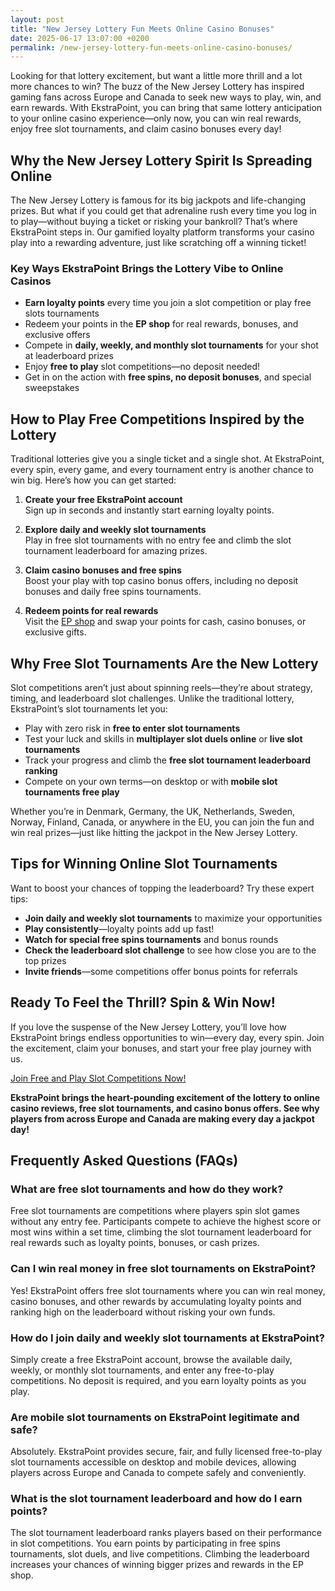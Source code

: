 ```yaml
---
layout: post
title: "New Jersey Lottery Fun Meets Online Casino Bonuses"
date: 2025-06-17 13:07:00 +0200
permalink: /new-jersey-lottery-fun-meets-online-casino-bonuses/
---
```

Looking for that lottery excitement, but want a little more thrill and a lot more chances to win? The buzz of the New Jersey Lottery has inspired gaming fans across Europe and Canada to seek new ways to play, win, and earn rewards. With EkstraPoint, you can bring that same lottery anticipation to your online casino experience—only now, you can win real rewards, enjoy free slot tournaments, and claim casino bonuses every day!

## Why the New Jersey Lottery Spirit Is Spreading Online

The New Jersey Lottery is famous for its big jackpots and life-changing prizes. But what if you could get that adrenaline rush every time you log in to play—without buying a ticket or risking your bankroll? That’s where EkstraPoint steps in. Our gamified loyalty platform transforms your casino play into a rewarding adventure, just like scratching off a winning ticket!

### Key Ways EkstraPoint Brings the Lottery Vibe to Online Casinos

- **Earn loyalty points** every time you join a slot competition or play free slots tournaments
- Redeem your points in the **EP shop** for real rewards, bonuses, and exclusive offers
- Compete in **daily, weekly, and monthly slot tournaments** for your shot at leaderboard prizes
- Enjoy **free to play** slot competitions—no deposit needed!
- Get in on the action with **free spins, no deposit bonuses**, and special sweepstakes

## How to Play Free Competitions Inspired by the Lottery

Traditional lotteries give you a single ticket and a single shot. At EkstraPoint, every spin, every game, and every tournament entry is another chance to win big. Here’s how you can get started:

1. **Create your free EkstraPoint account**  
   Sign up in seconds and instantly start earning loyalty points.

2. **Explore daily and weekly slot tournaments**  
   Play in free slot tournaments with no entry fee and climb the slot tournament leaderboard for amazing prizes.

3. **Claim casino bonuses and free spins**  
   Boost your play with top casino bonus offers, including no deposit bonuses and daily free spins tournaments.

4. **Redeem points for real rewards**  
   Visit the [EP shop](https://ekstrapoint.com/shop) and swap your points for cash, casino bonuses, or exclusive gifts.

## Why Free Slot Tournaments Are the New Lottery

Slot competitions aren’t just about spinning reels—they’re about strategy, timing, and leaderboard slot challenges. Unlike the traditional lottery, EkstraPoint’s slot tournaments let you:

- Play with zero risk in **free to enter slot tournaments**
- Test your luck and skills in **multiplayer slot duels online** or **live slot tournaments**
- Track your progress and climb the **free slot tournament leaderboard ranking**
- Compete on your own terms—on desktop or with **mobile slot tournaments free play**

Whether you’re in Denmark, Germany, the UK, Netherlands, Sweden, Norway, Finland, Canada, or anywhere in the EU, you can join the fun and win real prizes—just like hitting the jackpot in the New Jersey Lottery.

## Tips for Winning Online Slot Tournaments

Want to boost your chances of topping the leaderboard? Try these expert tips:

- **Join daily and weekly slot tournaments** to maximize your opportunities
- **Play consistently**—loyalty points add up fast!
- **Watch for special free spins tournaments** and bonus rounds
- **Check the leaderboard slot challenge** to see how close you are to the top prizes
- **Invite friends**—some competitions offer bonus points for referrals

## Ready To Feel the Thrill? Spin & Win Now!

If you love the suspense of the New Jersey Lottery, you’ll love how EkstraPoint brings endless opportunities to win—every day, every spin. Join the excitement, claim your bonuses, and start your free play journey with us.

[Join Free and Play Slot Competitions Now!](https://ekstrapoint.com/competitions)

**EkstraPoint brings the heart-pounding excitement of the lottery to online casino reviews, free slot tournaments, and casino bonus offers. See why players from across Europe and Canada are making every day a jackpot day!**

## Frequently Asked Questions (FAQs)

### What are free slot tournaments and how do they work?

Free slot tournaments are competitions where players spin slot games without any entry fee. Participants compete to achieve the highest score or most wins within a set time, climbing the slot tournament leaderboard for real rewards such as loyalty points, bonuses, or cash prizes.

### Can I win real money in free slot tournaments on EkstraPoint?

Yes! EkstraPoint offers free slot tournaments where you can win real money, casino bonuses, and other rewards by accumulating loyalty points and ranking high on the leaderboard without risking your own funds.

### How do I join daily and weekly slot tournaments at EkstraPoint?

Simply create a free EkstraPoint account, browse the available daily, weekly, or monthly slot tournaments, and enter any free-to-play competitions. No deposit is required, and you earn loyalty points as you play.

### Are mobile slot tournaments on EkstraPoint legitimate and safe?

Absolutely. EkstraPoint provides secure, fair, and fully licensed free-to-play slot tournaments accessible on desktop and mobile devices, allowing players across Europe and Canada to compete safely and conveniently.

### What is the slot tournament leaderboard and how do I earn points?

The slot tournament leaderboard ranks players based on their performance in slot competitions. You earn points by participating in free spins tournaments, slot duels, and live competitions. Climbing the leaderboard increases your chances of winning bigger prizes and rewards in the EP shop.

<script type="application/ld+json">
{
  "@context": "https://schema.org",
  "@type": "BlogPosting",
  "headline": "New Jersey Lottery Fun Meets Online Casino Bonuses",
  "description": "Discover how EkstraPoint brings the excitement of the New Jersey Lottery to online casino players across Europe and Canada with free slot tournaments, casino bonuses, and loyalty rewards.",
  "author": {
    "@type": "Person",
    "name": "EkstraPoint"
  },
  "publisher": {
    "@type": "Person",
    "name": "EkstraPoint"
  },
  "mainEntityOfPage": {
    "@type": "WebPage",
    "@id": "https://ekstrapoint.com/blog/new-jersey-lottery-fun-meets-online-casino-bonuses"
  },
  "datePublished": "2024-06-01",
  "dateModified": "2024-06-01",
  "inLanguage": "en-US",
  "keywords": "casino bonus, no deposit bonus, free spins, online casino reviews, Ekstrapoint, free to play, free slot tournaments, free slots tournaments, slot competitions, online slot tournaments, free-to-play slot tournaments, slot tournament leaderboard, daily slot tournaments, weekly slot tournaments, monthly slot tournaments, no deposit slot tournament, live slot tournaments, social slot tournaments, free spins tournaments, slot duels competition, leaderboard slot challenge, free slot tournaments win real money, daily free spins tournament, multiplayer slot duels online, free casino slot competitions no entry fee, mobile slot tournaments free play, free slot leaderboard races"
}
</script>

<script type="application/ld+json">
{
  "@context": "https://schema.org",
  "@type": "FAQPage",
  "mainEntity": [
    {
      "@type": "Question",
      "name": "What are free slot tournaments and how do they work?",
      "acceptedAnswer": {
        "@type": "Answer",
        "text": "Free slot tournaments are competitions where players spin slot games without any entry fee. Participants compete to achieve the highest score or most wins within a set time, climbing the slot tournament leaderboard for real rewards such as loyalty points, bonuses, or cash prizes."
      }
    },
    {
      "@type": "Question",
      "name": "Can I win real money in free slot tournaments on EkstraPoint?",
      "acceptedAnswer": {
        "@type": "Answer",
        "text": "Yes! EkstraPoint offers free slot tournaments where you can win real money, casino bonuses, and other rewards by accumulating loyalty points and ranking high on the leaderboard without risking your own funds."
      }
    },
    {
      "@type": "Question",
      "name": "How do I join daily and weekly slot tournaments at EkstraPoint?",
      "acceptedAnswer": {
        "@type": "Answer",
        "text": "Simply create a free EkstraPoint account, browse the available daily, weekly, or monthly slot tournaments, and enter any free-to-play competitions. No deposit is required, and you earn loyalty points as you play."
      }
    },
    {
      "@type": "Question",
      "name": "Are mobile slot tournaments on EkstraPoint legitimate and safe?",
      "acceptedAnswer": {
        "@type": "Answer",
        "text": "Absolutely. EkstraPoint provides secure, fair, and fully licensed free-to-play slot tournaments accessible on desktop and mobile devices, allowing players across Europe and Canada to compete safely and conveniently."
      }
    },
    {
      "@type": "Question",
      "name": "What is the slot tournament leaderboard and how do I earn points?",
      "acceptedAnswer": {
        "@type": "Answer",
        "text": "The slot tournament leaderboard ranks players based on their performance in slot competitions. You earn points by participating in free spins tournaments, slot duels, and live competitions. Climbing the leaderboard increases your chances of winning bigger prizes and rewards in the EP shop."
      }
    }
  ]
}
</script>